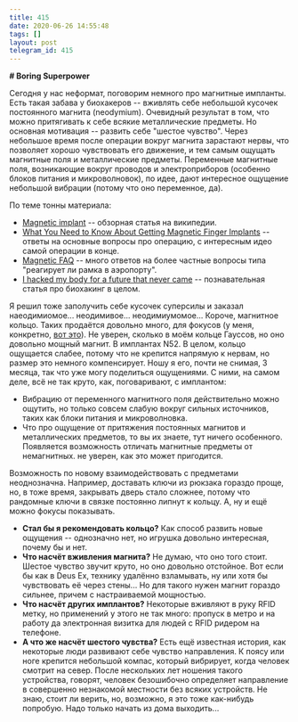 ```yaml
---
title: 415
date: 2020-06-26 14:55:48
tags: []
layout: post
telegram_id: 415
---
```


**# Boring Superpower**

Сегодня у нас неформат, поговорим немного про магнитные импланты. Есть такая забава у биохакеров -- вживлять себе небольшой кусочек постоянного магнита (neodymium). Очевидный результат в том, что можно притягивать к себе всякие металлические предметы. Но основная мотивация -- развить себе "шестое чувство". Через небольшое время после операции вокруг магнита зарастают нервы, что позволяет хорошо чувствовать его движение, и тем самым ощущать магнитные поля и металлические предметы. Переменные магнитные поля, возникающие вокруг проводов и электроприборов (особенно блоков питания и микроволновок), по идее, дают интересное ощущение небольшой вибрации (потому что оно переменное, да).

По теме тонны материала:

+ [Magnetic implant](https://en.wikipedia.org/wiki/Magnetic_implant) -- обзорная статья на википедии.
+ [What You Need to Know About Getting Magnetic Finger Implants](https://io9.gizmodo.com/what-you-need-to-know-about-getting-magnetic-finger-imp-813537993) -- ответы на основные вопросы про операцию, с интересным идео самой операции в конце.
+ [Magnetic FAQ](http://stevehaworth.com/magnetic-faq/) -- много ответов на более частные вопросы типа "реагирует ли рамка в аэропорту".
+ [I hacked my body for a future that never came](https://www.theverge.com/2017/7/21/15999544/biohacking-finger-magnet-human-augmentation-loss) -- познавательная статья про биохакинг в целом.

Я решил тоже заполучить себе кусочек суперсилы и заказал наеодимиомое... неодимивое... неодимиумомое... Короче, магнитное кольцо. Таких продаётся довольно много, для фокусов (у меня, конкретно, [вот это](https://www.amazon.de/gp/product/B01E9VIY1M/?th=1)). Не уверен, сколько в моём кольце Гауссов, но оно довольно мощный магнит. В имплантах N52. В целом, кольцо ощущается слабее, потому что не крепится напрямую к нервам, но размер это немного компенсирует. Ношу я его, почти не снимая, 3 месяца, так что уже могу поделиться ощущениями. С ними, на самом деле, всё не так круто, как, поговаривают, с имплантом:

+ Вибрацию от переменного магнитного поля действительно можно ощутить, но только совсем слабую вокруг сильных источников, таких как блоки питания и микроволновка.
+ Что про ощущение от притяжения постоянных магнитов и металлических предметов, то вы их знаете, тут ничего особенного. Появляется возможность отличать магнитные предметы от немагнитных. не уверен, как это может пригодится.

Возможность по новому взаимодействовать с предметами неоднозначна. Например, доставать ключи из рюкзака гораздо проще, но, в тоже время, закрывать дверь стало сложнее, потому что рандомные ключи в связке постоянно липнут к кольцу. А, ну и ещё можно фокусы показывать.

+ **Стал бы я рекомендовать кольцо?** Как способ развить новые ощущения -- однозначно нет, но игрушка довольно интересная, почему бы и нет.
+ **Что насчёт вживления магнита?** Не думаю, что оно того стоит. Шестое чувство звучит круто, но оно довольно отстойное. Вот если бы как в Deus Ex, технику удалённо взламывать, ну или хотя бы чувствовать её через стены... Но для такого нужен магнит гораздо сильнее, причем с настраиваемой мощностью.
+ **Что насчёт других имплантов?** Некоторые вживляют в руку RFID метку, но применений у этого не так много: пропуск в метро и на работу да электронная визитка для людей с RFID ридером на телефоне.
+ **А что же насчёт шестого чувства?** Есть ещё известная история, как некоторые люди развивают себе чувство направления. К поясу или ноге крепится небольшой компас, который вибрирует, когда человек смотрит на север. После нескольких лет ношения такого устройства, говорят, человек безошибочно определяет направление в совершенно незнакомой местности без всяких устройств. Не знаю, стоит ли верить, но, возможно, я это тоже как-нибудь попробую. Надо только начать из дома выходить...
